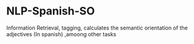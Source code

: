 NLP-Spanish-SO
==============

Information Retrieval, tagging, calculates the semantic orientation of the adjectives (In spanish) ,amoong other tasks